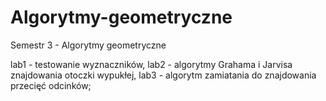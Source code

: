 # Algorytmy-geometryczne
Semestr 3 - Algorytmy geometryczne

lab1 - testowanie wyznaczników,
lab2 - algorytmy Grahama i Jarvisa znajdowania otoczki wypukłej,
lab3 - algorytm zamiatania do znajdowania przecięć odcinków;
